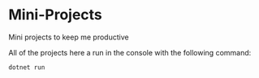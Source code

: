 # Mini-Projects
Mini projects to keep me productive 

All of the projects here a run in the console with the following command: 
```
dotnet run
```


